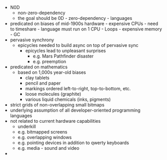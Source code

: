 - N0D
	- non-zero-dependency
	- the goal should be 0D - zero-dependency - languages
- predicated on biases of mid-1900s hardware
		- expensive CPUs 
			- need to timeshare
			- language must run on 1 CPU
				- Loops
		- expensive memory
			- GC
- pervasive synchrony
	- epicycles needed to build async on top of pervasive sync
		- epicycles lead to unpleasant surprises
			- e.g. Mars Pathfinder disaster
			- e.g. preemption 
- predicated on mathematics
	- based on 1,000s year-old biases
		- clay tablets
		- pencil and paper
		- markings ordered left-to-right, top-to-bottom, etc.
		- loose molecules (graphite)
		- various liquid chemicals (inks, pigments)
- strict grids of non-overlapping small bitmaps
- underlying assumption of all developer-oriented programming languages
- not related to current hardware capabilities 
	- underkill
	- e.g. bitmapped screens
	- e.g. overlapping windows
	- e.g. pointing devices in addition to qwerty keyboards
	- e.g. media - sound and video
- 
